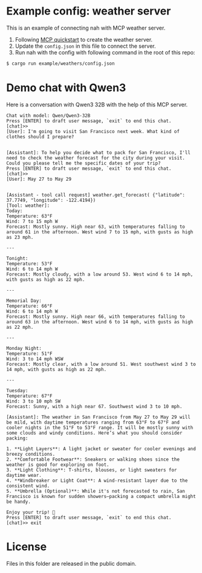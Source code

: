 # Example config: weather server
This is an example of connecting nah with MCP weather server.

1. Following [MCP quickstart](https://modelcontextprotocol.io/quickstart/server) to create the weather server.
2. Update the `config.json` in this file to connect the server.
3. Run nah with the config with following command in the root of this repo:
```bash
$ cargo run example/weathers/config.json
```

# Demo chat with Qwen3
Here is a conversation with Qwen3 32B with the help of this MCP server.
```
Chat with model: Qwen/Qwen3-32B
Press [ENTER] to draft user message, `exit` to end this chat.
[chat]>>
[User]: I'm going to visit San Francisco next week. What kind of clothes should I prepare?


[Assistant]: To help you decide what to pack for San Francisco, I'll need to check the weather forecast for the city during your visit. Could you please tell me the specific dates of your trip?
Press [ENTER] to draft user message, `exit` to end this chat.
[chat]>>
[User]: May 27 to May 29


[Assistant - tool call request] weather.get_forecast( {"latitude": 37.7749, "longitude": -122.4194})
[Tool: weather]:
Today:
Temperature: 63°F
Wind: 7 to 15 mph W
Forecast: Mostly sunny. High near 63, with temperatures falling to around 61 in the afternoon. West wind 7 to 15 mph, with gusts as high as 23 mph.

---

Tonight:
Temperature: 53°F
Wind: 6 to 14 mph W
Forecast: Mostly cloudy, with a low around 53. West wind 6 to 14 mph, with gusts as high as 22 mph.

---

Memorial Day:
Temperature: 66°F
Wind: 6 to 14 mph W
Forecast: Mostly sunny. High near 66, with temperatures falling to around 63 in the afternoon. West wind 6 to 14 mph, with gusts as high as 22 mph.

---

Monday Night:
Temperature: 51°F
Wind: 3 to 14 mph WSW
Forecast: Mostly clear, with a low around 51. West southwest wind 3 to 14 mph, with gusts as high as 22 mph.

---

Tuesday:
Temperature: 67°F
Wind: 3 to 10 mph SW
Forecast: Sunny, with a high near 67. Southwest wind 3 to 10 mph.

[Assistant]: The weather in San Francisco from May 27 to May 29 will be mild, with daytime temperatures ranging from 63°F to 67°F and cooler nights in the 51°F to 53°F range. It will be mostly sunny with some clouds and windy conditions. Here’s what you should consider packing:

1. **Light Layers**: A light jacket or sweater for cooler evenings and breezy conditions.
2. **Comfortable Footwear**: Sneakers or walking shoes since the weather is good for exploring on foot.
3. **Light Clothing**: T-shirts, blouses, or light sweaters for daytime wear.
4. **Windbreaker or Light Coat**: A wind-resistant layer due to the consistent wind.
5. **Umbrella (Optional)**: While it's not forecasted to rain, San Francisco is known for sudden showers—packing a compact umbrella might be handy.

Enjoy your trip! 🌆
Press [ENTER] to draft user message, `exit` to end this chat.
[chat]>> exit
```

# License
Files in this folder are released in the public domain.